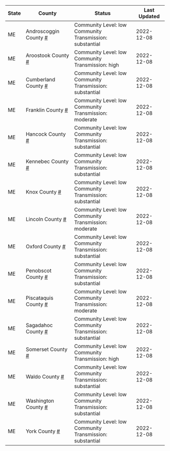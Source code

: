 State | County | Status | Last Updated
--- | --- | --- | --- 
ME | Androscoggin County <a href="#androscoggin_county">#</a> | <a name="androscoggin_county"></a>Community Level: low<br/>Community Transmission: substantial | 2022-12-08
ME | Aroostook County <a href="#aroostook_county">#</a> | <a name="aroostook_county"></a>Community Level: low<br/>Community Transmission: high | 2022-12-08
ME | Cumberland County <a href="#cumberland_county">#</a> | <a name="cumberland_county"></a>Community Level: low<br/>Community Transmission: substantial | 2022-12-08
ME | Franklin County <a href="#franklin_county">#</a> | <a name="franklin_county"></a>Community Level: low<br/>Community Transmission: moderate | 2022-12-08
ME | Hancock County <a href="#hancock_county">#</a> | <a name="hancock_county"></a>Community Level: low<br/>Community Transmission: substantial | 2022-12-08
ME | Kennebec County <a href="#kennebec_county">#</a> | <a name="kennebec_county"></a>Community Level: low<br/>Community Transmission: substantial | 2022-12-08
ME | Knox County <a href="#knox_county">#</a> | <a name="knox_county"></a>Community Level: low<br/>Community Transmission: substantial | 2022-12-08
ME | Lincoln County <a href="#lincoln_county">#</a> | <a name="lincoln_county"></a>Community Level: low<br/>Community Transmission: moderate | 2022-12-08
ME | Oxford County <a href="#oxford_county">#</a> | <a name="oxford_county"></a>Community Level: low<br/>Community Transmission: substantial | 2022-12-08
ME | Penobscot County <a href="#penobscot_county">#</a> | <a name="penobscot_county"></a>Community Level: low<br/>Community Transmission: substantial | 2022-12-08
ME | Piscataquis County <a href="#piscataquis_county">#</a> | <a name="piscataquis_county"></a>Community Level: low<br/>Community Transmission: moderate | 2022-12-08
ME | Sagadahoc County <a href="#sagadahoc_county">#</a> | <a name="sagadahoc_county"></a>Community Level: low<br/>Community Transmission: substantial | 2022-12-08
ME | Somerset County <a href="#somerset_county">#</a> | <a name="somerset_county"></a>Community Level: low<br/>Community Transmission: high | 2022-12-08
ME | Waldo County <a href="#waldo_county">#</a> | <a name="waldo_county"></a>Community Level: low<br/>Community Transmission: substantial | 2022-12-08
ME | Washington County <a href="#washington_county">#</a> | <a name="washington_county"></a>Community Level: low<br/>Community Transmission: substantial | 2022-12-08
ME | York County <a href="#york_county">#</a> | <a name="york_county"></a>Community Level: low<br/>Community Transmission: substantial | 2022-12-08
